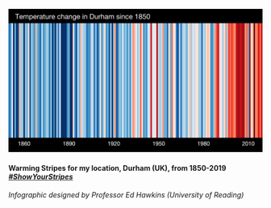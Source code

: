 ![Warming Stripes for Durham](https://github.com/Christovis/christovis/blob/master/profile-media/_stripes_EUROPE-United_Kingdom-Durham-1850-2019-MO-withlabels.png?raw=true)

#### Warming Stripes for my location, Durham (UK), from 1850-2019 [*#ShowYourStripes*](https://showyourstripes.info/)

###### Infographic designed by Professor Ed Hawkins (University of Reading)
